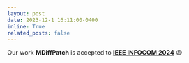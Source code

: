 ```yaml
---
layout: post
date: 2023-12-1 16:11:00-0400
inline: True
related_posts: false
---
```

Our work **MDiffPatch** is accepted to **<a href="https://infocom2024.ieee-infocom.org/">IEEE INFOCOM 2024</a>** 😃
